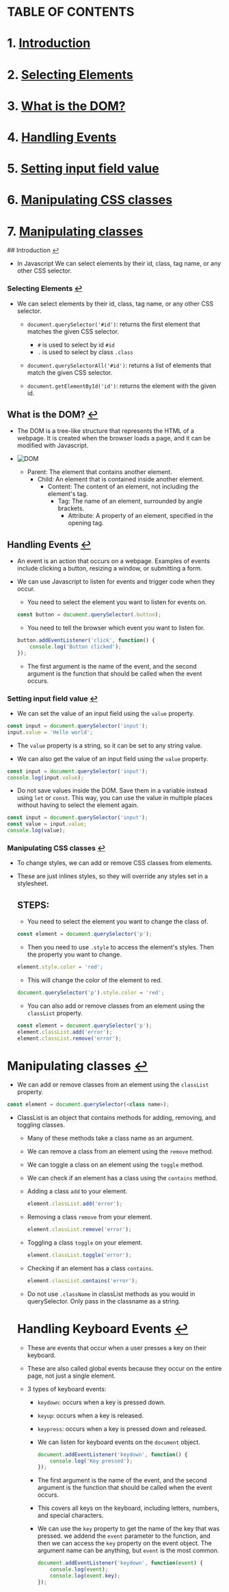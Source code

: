 #  TABLE OF CONTENTS


#  1. [Introduction](#introduction)
#  2. [Selecting Elements](#selecting-elements-by-id)
#  3. [What is the DOM?](#what-is-the-dom)
#  4. [Handling Events](#handling-events)
#  5. [Setting input field value](#setting-input-field-value)
#  6. [Manipulating CSS classes](#manipulating-css-classes)
#  7. [Manipulating classes](#manipulating-classes)




## Introduction <a name="introduction"></a> [↩](#toc)
- In Javascript We can select elements by their id, class, tag name, or any other CSS selector.

### Selecting Elements <a name="selecting-elements-by-id"></a> [↩](#toc)
- We can select elements by their id, class, tag name, or any other CSS selector.
    - `document.querySelector('#id')`: returns the first element that matches the given CSS selector.
        - `#` is used to select by id ```#id```
        - `.` is used to select by class ```.class```

    - `document.querySelectorAll('#id')`: returns a list of elements that match the given CSS selector.

    - `document.getElementById('id')`: returns the element with the given id.

## What is the DOM? <a name="what-is-the-dom"></a> [↩](#toc)
- The DOM is a tree-like structure that represents the HTML of a webpage. It is created when the browser loads a page, and it can be modified with Javascript.

- ![DOM](./references/images/dom.png)

    - Parent: The element that contains another element. 
        - Child: An element that is contained inside another element.
            - Content: The content of an element, not including the element's tag.
                - Tag: The name of an element, surrounded by angle brackets.
                    - Attribute: A property of an element, specified in the opening tag.


## Handling Events <a name="handling-events"></a> [↩](#toc)
- An event is an action that occurs on a webpage. Examples of events include clicking a button, resizing a window, or submitting a form.

- We can use Javascript to listen for events and trigger code when they occur.
    - You need to select the element you want to listen for events on.

    ```javascript
    const button = document.querySelector(.button);
    ```

    - You need to tell the browser which event you want to listen for.

    ```javascript
    button.addEventListener('click', function() {
        console.log('Button clicked');
    });
    ```

    - The first argument is the name of the event, and the second argument is the function that should be called when the event occurs.


### Setting input field value <a name="setting-input-field-value"></a> [↩](#toc)

- We can set the value of an input field using the `value` property.

```javascript
const input = document.querySelector('input');
input.value = 'Hello world';
```
- The `value` property is a string, so it can be set to any string value.

- We can also get the value of an input field using the `value` property.

```javascript
const input = document.querySelector('input');
console.log(input.value);
```

- Do not save values inside the DOM. Save them in a variable instead using `let` or `const`. This way, you can use the value in multiple places without having to select the element again.

```javascript
const input = document.querySelector('input');
const value = input.value;
console.log(value);
```

### Manipulating CSS classes <a name="manipulating-css-classes"></a> [↩](#toc)

- To change styles, we can add or remove CSS classes from elements.
- These are just inlines styles, so they will override any styles set in a stylesheet.
    ## STEPS:
    - You need to select the element you want to change the class of.

    ```javascript
    const element = document.querySelector('p');
    ```

    - Then you need to use ```.style``` to access the element's styles. Then the property you want to change.

    ```javascript
    element.style.color = 'red';
    ```

    - This will change the color of the element to red.
    ```javascript
    document.querySelector('p').style.color = 'red';
    ```

    - You can also add or remove classes from an element using the `classList` property.

    ```javascript
    const element = document.querySelector('p');
    element.classList.add('error');
    element.classList.remove('error');
    ```


# Manipulating classes <a name="manipulating-classes"></a> [↩](#toc)

- We can add or remove classes from an element using the `classList` property.

```javascript
const element = document.querySelector(<class name>);
```
- ClassList is an object that contains methods for adding, removing, and toggling classes.
    - Many of these methods take a class name as an argument.
    - We can remove a class from an element using the `remove` method.
    - We can toggle a class on an element using the `toggle` method.
    - We can check if an element has a class using the `contains` method.


    - Adding a class `add` to your element.

        ```javascript
        element.classList.add('error');
        ```
    - Removing a class `remove` from your element.

        ```javascript
        element.classList.remove('error');
        ```
    - Toggling a class `toggle` on your element.

        ```javascript
        element.classList.toggle('error');
        ```
    - Checking if an element has a class `contains`.

        ```javascript
        element.classList.contains('error');
        ```
    
    - Do not use ```.className``` in classList methods as you would in querySelector. Only pass in the classname as a string.

  
  # Handling Keyboard Events <a name="handling-keyboard-events"></a> [↩](#toc)
  - These are events that occur when a user presses a key on their keyboard.
  - These are also called global events because they occur on the entire page, not just a single element.

  - 3 types of keyboard events:
    - `keydown`: occurs when a key is pressed down.
    - `keyup`: occurs when a key is released.
    - `keypress`: occurs when a key is pressed down and released.

    - We can listen for keyboard events on the `document` object.
    
        ```javascript
        document.addEventListener('keydown', function() {
            console.log('Key pressed');
        });
        ```
    - The first argument is the name of the event, and the second argument is the function that should be called when the event occurs.
    - This covers all keys on the keyboard, including letters, numbers, and special characters.
    - We can use the `key` property to get the name of the key that was pressed. we addend the `event` parameter to the function, and then we can access the `key` property on the event object. The argument name can be anything, but `event` is the most common.
        
        ```javascript
        document.addEventListener('keydown', function(event) {
            console.log(event);
            console.log(event.key);
        });
        ```